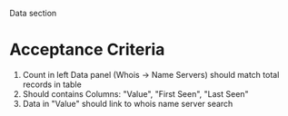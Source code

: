 Data section

Acceptance Criteria
===================
1. Count in left Data panel (Whois -> Name Servers) should match total records in table
2. Should contains Columns: "Value", "First Seen", "Last Seen"
3. Data in "Value" should link to whois name server search

